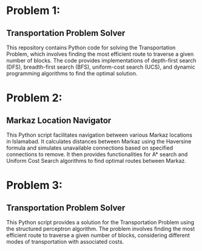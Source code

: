 # Problem 1:
## Transportation Problem Solver
This repository contains Python code for solving the Transportation Problem, which involves finding the most efficient route to traverse a given number of blocks. The code provides implementations of depth-first search (DFS), breadth-first search (BFS), uniform-cost search (UCS), and dynamic programming algorithms to find the optimal solution.


# Problem 2:
## Markaz Location Navigator
This Python script facilitates navigation between various Markaz locations in Islamabad. It calculates distances between Markaz using the Haversine formula and simulates unavailable connections based on specified connections to remove. It then provides functionalities for A* search and Uniform Cost Search algorithms to find optimal routes between Markaz.


# Problem 3:
## Transportation Problem Solver
This Python script provides a solution for the Transportation Problem using the structured perceptron algorithm. The problem involves finding the most efficient route to traverse a given number of blocks, considering different modes of transportation with associated costs.
